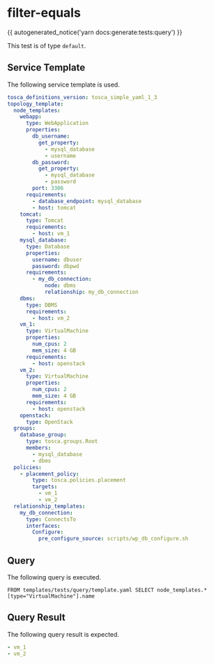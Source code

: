 # filter-equals

{{ autogenerated_notice('yarn docs:generate:tests:query') }}


This test is of type `default`.

## Service Template

The following service template is used.

```yaml linenums="1" title="tests/query/template.yaml"
tosca_definitions_version: tosca_simple_yaml_1_3
topology_template:
  node_templates:
    webapp:
      type: WebApplication
      properties:
        db_username:
          get_property:
            - mysql_database
            - username
        db_password:
          get_property:
            - mysql_database
            - password
        port: 3306
      requirements:
        - database_endpoint: mysql_database
        - host: tomcat
    tomcat:
      type: Tomcat
      requirements:
        - host: vm_1
    mysql_database:
      type: Database
      properties:
        username: dbuser
        password: dbpwd
      requirements:
        - my_db_connection:
            node: dbms
            relationship: my_db_connection
    dbms:
      type: DBMS
      requirements:
        - host: vm_2
    vm_1:
      type: VirtualMachine
      properties:
        num_cpus: 2
        mem_size: 4 GB
      requirements:
        - host: openstack
    vm_2:
      type: VirtualMachine
      properties:
        num_cpus: 2
        mem_size: 4 GB
      requirements:
        - host: openstack
    openstack:
      type: OpenStack
  groups:
    database_group:
      type: tosca.groups.Root
      members:
        - mysql_database
        - dbms
  policies:
    - placement_policy:
        type: tosca.policies.placement
        targets:
          - vm_1
          - vm_2
  relationship_templates:
    my_db_connection:
      type: ConnectsTo
      interfaces:
        Configure:
          pre_configure_source: scripts/wp_db_configure.sh
```


## Query

The following query is executed.

```text linenums="1"
FROM templates/tests/query/template.yaml SELECT node_templates.*[type="VirtualMachine"].name
```


## Query Result

The following query result is expected.

```yaml linenums="1"
- vm_1
- vm_2
```
